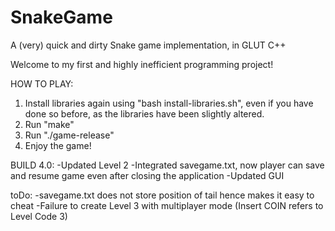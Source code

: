 # SnakeGame
A (very) quick and dirty Snake game implementation, in GLUT C++

Welcome to my first and highly inefficient programming project!

HOW TO PLAY:
1. Install libraries again using "bash install-libraries.sh", even if you have done so before, as the libraries have been slightly altered.
2. Run "make"
3. Run "./game-release"
4. Enjoy the game!


BUILD 4.0:
-Updated Level 2
-Integrated savegame.txt, now player can save and resume game even after closing the application
-Updated GUI



toDo:
-savegame.txt does not store position of tail hence makes it easy to cheat
-Failure to create Level 3 with multiplayer mode (Insert COIN refers to Level Code 3)


